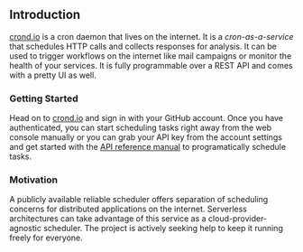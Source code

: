 ## Introduction

[crond.io](https://www.crond.io) is a cron daemon that lives on the internet. It is a _cron-as-a-service_ that schedules HTTP calls and collects responses for analysis. It can be used to trigger workflows on the internet like mail campaigns or monitor the health of your services. It is fully programmable over a REST API and comes with a pretty UI as well.

### Getting Started

Head on to [crond.io](https://www.crond.io) and sign in with your GitHub account. Once you have authenticated, you can start scheduling tasks right away from the web console manually or you can grab your API key from the account settings and get started with the [API reference manual](/api-reference.md) to programatically schedule tasks.

### Motivation

A publicly available reliable scheduler offers separation of scheduling concerns for distributed applications on the internet. Serverless architectures can take advantage of this service as a cloud-provider-agnostic scheduler. The project is actively seeking help to keep it running freely for everyone.

